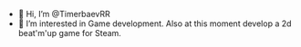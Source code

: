 - 👋 Hi, I’m @TimerbaevRR
- 👀 I’m interested in Game development. Also at this moment develop a 2d beat'm'up game for Steam.

<!---
TimerbaevRR/TimerbaevRR is a ✨ special ✨ repository because its `README.md` (this file) appears on your GitHub profile.
You can click the Preview link to take a look at your changes.
--->
